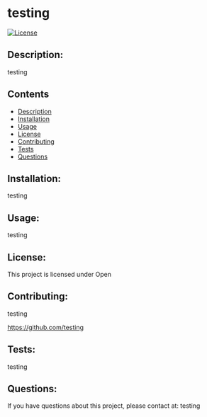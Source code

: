 
  # testing
  
  [![License](https://img.shields.io/badge/License-Open-blue.svg)](https://opensource.org/licenses/OSL-3.0)
  ## Description: 
  testing
  
  ## Contents
  - [Description](#description)
  - [Installation](#installation)
  - [Usage](#usage)
  - [License](#license)
  - [Contributing](#contributing)
  - [Tests](#tests)
  - [Questions](#questions)
  
  ## Installation: 
  testing
  ## Usage:
  testing
  ## License:
This project is licensed under Open    
      
  ## Contributing:
  testing
  
  https://github.com/testing
  ## Tests:
  testing
  
  ## Questions:
  If you have questions about this project, please contact at:
  testing
  